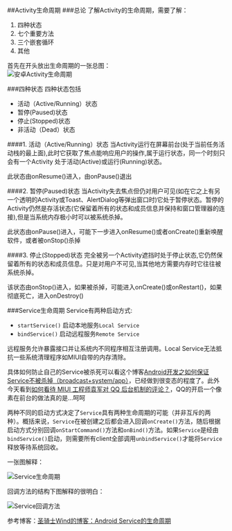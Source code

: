 ##Activity生命周期
###总论
了解Activity的生命周期，需要了解：

1. 四种状态
2. 七个重要方法
3. 三个嵌套循环
4. 其他

首先在开头放出生命周期的一张总图：<br />
![安卓Activity生命周期](https://github.com/HIT-Alibaba/interview/blob/master/img/android-activity-lifecircle.jpg?raw=true)

###四种状态
四种状态包括

+ 活动（Active/Running）状态
+ 暂停(Paused)状态
+ 停止(Stopped)状态
+ 非活动（Dead）状态

####1. 活动（Active/Running）状态
当Activity运行在屏幕前台(处于当前任务活动栈的最上面),此时它获取了焦点能响应用户的操作,属于运行状态，同一个时刻只会有一个Activity 处于活动(Active)或运行(Running)状态。

此状态由onResume()进入，由onPause()退出

####2. 暂停(Paused)状态
当Activity失去焦点但仍对用户可见(如在它之上有另一个透明的Activity或Toast、AlertDialog等弹出窗口时)它处于暂停状态。暂停的Activity仍然是存活状态(它保留着所有的状态和成员信息并保持和窗口管理器的连接),但是当系统内存极小时可以被系统杀掉。

此状态由onPause()进入，可能下一步进入onResume()或者onCreate()重新唤醒软件，或者被onStop()杀掉

####3. 停止(Stopped)状态
完全被另一个Activity遮挡时处于停止状态,它仍然保留着所有的状态和成员信息。只是对用户不可见,当其他地方需要内存时它往往被系统杀掉。

该状态由onStop()进入，如果被杀掉，可能进入onCreate()或onRestart()，如果彻底死亡，进入onDestroy()

###Service生命周期
Service有两种启动方式:

+ `startService()` 启动本地服务`Local Service`
+ `bindService()` 启动远程服务`Remote Service`

远程服务允许暴露接口并让系统内不同程序相互注册调用。Local Service无法抵抗一些系统清理程序如MIUI自带的内存清除。

具体如何防止自己的Service被杀死可以看这个博客[Android开发之如何保证Service不被杀掉（broadcast+system/app）](http://blog.csdn.net/mad1989/article/details/22492519)，已经做到很变态的程度了。此外今天看到[如何看待 MIUI 工程师袁军对 QQ 后台机制的评论？](http://www.zhihu.com/question/28876912#answer-12365467)，QQ的开启一个像素在前台的做法真的是…呵呵

两种不同的启动方式决定了`Service`具有两种生命周期的可能（并非互斥的两种）。概括来说，`Service`在被创建之后都会进入回调`onCreate()`方法，随后根据启动方式分别回调`onStartCommand()`方法和`onBind()`方法。如果`Service`是经由`bindService()`启动，则需要所有client全部调用`unbindService()`才能将`Service`释放等待系统回收。

一张图解释：

![Service生命周期](https://github.com/HIT-Alibaba/interview/blob/master/img/android-service-lifecircle.png?raw=true)

回调方法的结构下图解释的很明白：

![Service回调方法](https://github.com/HIT-Alibaba/interview/blob/master/img/android-service-callback.png?raw=true)

参考博客：[圣骑士Wind的博客：Android Service的生命周期](http://www.cnblogs.com/mengdd/archive/2013/03/24/2979944.html)